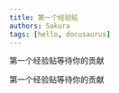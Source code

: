 ```yaml
---
title: 第一个经验贴
authors: Sakura
tags: [hello, docusaurus]
---
```


第一个经验贴等待你的贡献

<!-- truncate -->

第一个经验贴等待你的贡献
